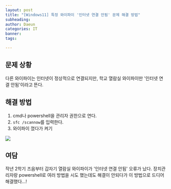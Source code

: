 ```yaml
---
layout: post
title: "[Windows11] 특정 와이파이 '인터넷 연결 안됨' 문제 해결 방법"
subheading: 
author: Daeun
categories: IT
banner:
tags: 

---
```


## 문제 상황

다른 와이파이는 인터넷이 정상적으로 연결되지만, 학교 열람실 와이파이만 '인터넷 연결 안됨'이라고 뜬다.

## 해결 방법

1. cmd나 powershell을 관리자 권한으로 연다.
2. `sfc /scannow`를 입력한다.
3. 와이파이 껐다가 켜기

![](https://cdn.jsdelivr.net/gh/splanky0314/CDN/IT/2024-04-07-Internet_Error/1.png)

## 여담

작년 2학기 즈음부터 갑자기 열람실 와이파이가 '인터넷 연결 안됨' 오류가 났다. 장치관리자랑 powershell로 여러 방법을 시도 했는데도 해결이 안되다가 이 방법으로 드디어 해결했다...!